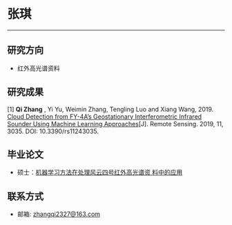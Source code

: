 # 张琪
---
## 研究方向
* 红外高光谱资料

## 研究成果

[1] **Qi Zhang** , Yi Yu, Weimin Zhang, Tengling Luo and Xiang Wang, 2019. [Cloud Detection from FY-4A’s Geostationary Interferometric Infrared Sounder Using Machine Learning Approaches](../assets/papers/Cloud-Detection-from-FY-4A’s-Geostationary-Interferometric-Infrared-Sounder-Using-Machine-Learning-Approaches.pdf)[J]. Remote Sensing. 2019, 11, 3035. DOI: 10.3390/rs11243035.

## 毕业论文

* 硕士：[机器学习方法在处理风云四号红外高光谱资 料中的应用](../assets/dissertations/张琪-机器学习方法在处理风云四号红外高光谱资料中的应用.pdf)


## 联系方式
* 邮箱: zhangqi2327@163.com
